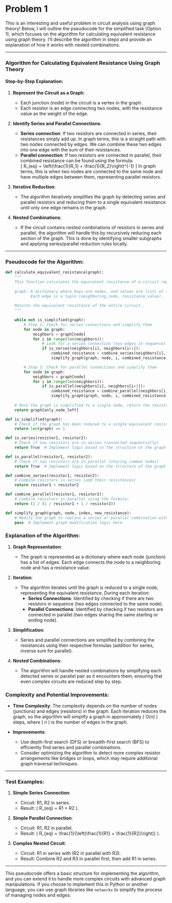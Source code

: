 # Problem 1
This is an interesting and useful problem in circuit analysis using graph theory! Below, I will outline the pseudocode for the simplified task (Option 1), which focuses on the algorithm for calculating equivalent resistance using graph theory. I’ll describe the algorithm in steps and provide an explanation of how it works with nested combinations.

---

### **Algorithm for Calculating Equivalent Resistance Using Graph Theory**

#### **Step-by-Step Explanation**:
1. **Represent the Circuit as a Graph**:
    - Each junction (node) in the circuit is a vertex in the graph.
    - Each resistor is an edge connecting two nodes, with the resistance value as the weight of the edge.

2. **Identify Series and Parallel Connections**:
    - **Series connection**: If two resistors are connected in series, their resistances simply add up. In graph terms, this is a straight path with two nodes connected by edges. We can combine these two edges into one edge with the sum of their resistances.
    - **Parallel connection**: If two resistors are connected in parallel, their combined resistance can be found using the formula:  
      \[
      R_{eq} = \left(\frac{1}{R_1} + \frac{1}{R_2}\right)^{-1}
      \]
      In graph terms, this is when two nodes are connected to the same node and have multiple edges between them, representing parallel resistors.

3. **Iterative Reduction**:
    - The algorithm iteratively simplifies the graph by detecting series and parallel resistors and reducing them to a single equivalent resistance until only one edge remains in the graph.

4. **Nested Combinations**:
    - If the circuit contains nested combinations of resistors in series and parallel, the algorithm will handle this by recursively reducing each section of the graph. This is done by identifying smaller subgraphs and applying series/parallel reduction rules locally.

---

### **Pseudocode for the Algorithm**:

```python
def calculate_equivalent_resistance(graph):
    """
    This function calculates the equivalent resistance of a circuit represented as a graph.
    
    graph: A dictionary where keys are nodes, and values are lists of tuples representing edges.
           Each edge is a tuple (neighboring_node, resistance_value).
           
    Returns the equivalent resistance of the entire circuit.
    """
    
    while not is_simplified(graph):
        # Step 1: Check for series connections and simplify them
        for node in graph:
            neighbors = graph[node]
            for i in range(len(neighbors)):
                # Look for a series connection (two edges in sequence)
                if is_series(neighbors[i], neighbors[i+1]):
                    combined_resistance = combine_series(neighbors[i], neighbors[i+1])
                    simplify_graph(graph, node, i, combined_resistance)

        # Step 2: Check for parallel connections and simplify them
        for node in graph:
            neighbors = graph[node]
            for i in range(len(neighbors)):
                if is_parallel(neighbors[i], neighbors[i+1]):
                    combined_resistance = combine_parallel(neighbors[i], neighbors[i+1])
                    simplify_graph(graph, node, i, combined_resistance)
    
    # Once the graph is simplified to a single node, return the resistance
    return graph[only_node_left]

def is_simplified(graph):
    # Check if the graph has been reduced to a single equivalent resistance
    return len(graph) == 1

def is_series(resistor1, resistor2):
    # Check if two resistors are in series (connected sequentially)
    return True  # Implement logic based on the structure of the graph

def is_parallel(resistor1, resistor2):
    # Check if two resistors are in parallel (sharing common nodes)
    return True  # Implement logic based on the structure of the graph

def combine_series(resistor1, resistor2):
    # Combine resistors in series (add their resistances)
    return resistor1 + resistor2

def combine_parallel(resistor1, resistor2):
    # Combine resistors in parallel using the formula:
    return (1 / (1 / resistor1 + 1 / resistor2))

def simplify_graph(graph, node, index, new_resistance):
    # Modify the graph to replace a series or parallel combination with a single equivalent resistor
    pass  # Implement graph modification logic here
```

### **Explanation of the Algorithm**:
1. **Graph Representation**:
    - The graph is represented as a dictionary where each node (junction) has a list of edges. Each edge connects the node to a neighboring node and has a resistance value.
  
2. **Iteration**:
    - The algorithm iterates until the graph is reduced to a single node, representing the equivalent resistance. During each iteration:
      - **Series Connections**: Identified by checking if there are two resistors in sequence (two edges connected to the same node).
      - **Parallel Connections**: Identified by checking if two resistors are connected in parallel (two edges sharing the same starting or ending node).
  
3. **Simplification**:
    - Series and parallel connections are simplified by combining the resistances using their respective formulas (addition for series, inverse sum for parallel).
  
4. **Nested Combinations**:
    - The algorithm will handle nested combinations by simplifying each detected series or parallel pair as it encounters them, ensuring that even complex circuits are reduced step by step.

### **Complexity and Potential Improvements**:
- **Time Complexity**: The complexity depends on the number of nodes (junctions) and edges (resistors) in the graph. Each iteration reduces the graph, so the algorithm will simplify a graph in approximately \( O(n) \) steps, where \( n \) is the number of edges in the graph.
  
- **Improvements**:
    - Use depth-first search (DFS) or breadth-first search (BFS) to efficiently find series and parallel combinations.
    - Consider optimizing the algorithm to detect more complex resistor arrangements like bridges or loops, which may require additional graph traversal techniques.

---

### **Test Examples**:

1. **Simple Series Connection**:
    - Circuit: R1, R2 in series.
    - Result: \( R_{eq} = R1 + R2 \).

2. **Simple Parallel Connection**:
    - Circuit: R1, R2 in parallel.
    - Result: \( R_{eq} = \frac{1}{\left(\frac{1}{R1} + \frac{1}{R2}\right)} \).

3. **Complex Nested Circuit**:
    - Circuit: R1 in series with (R2 in parallel with R3).
    - Result: Combine R2 and R3 in parallel first, then add R1 in series.

---

This pseudocode offers a basic structure for implementing the algorithm, and you can extend it to handle more complex circuits with advanced graph manipulations. If you choose to implement this in Python or another language, you can use graph libraries like `networkx` to simplify the process of managing nodes and edges.